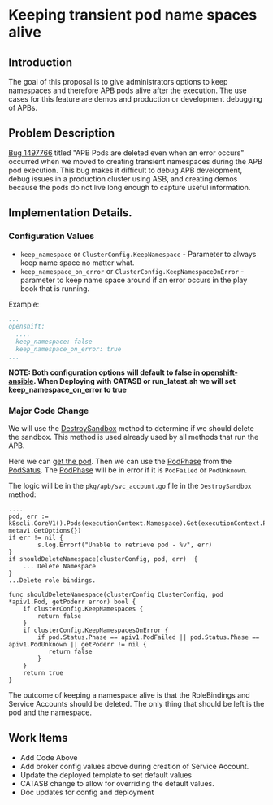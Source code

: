 # Keeping transient pod name spaces alive

## Introduction
The goal of this proposal is to give administrators options to keep namespaces and therefore APB pods alive after the execution. The use cases for this feature are demos and production or development debugging of APBs.

## Problem Description
[Bug 1497766](https://bugzilla.redhat.com/show_bug.cgi?id=1497766) titled "APB Pods are deleted even when an error occurs" occurred when we moved to creating transient namespaces during the APB pod execution. This bug makes it difficult to debug APB development, debug issues in a production cluster using ASB, and creating demos because the pods do not live long enough to capture useful information.

## Implementation Details.

### Configuration Values

* `keep_namespace` or `ClusterConfig.KeepNamespace` - Parameter to always keep name space no matter what.
* `keep_namespace_on_error` or `ClusterConfig.KeepNamespaceOnError` -  parameter to keep name space around if an error occurs in the play book that is running.

Example:
```yaml
...
openshift:
  ....
  keep_namespace: false
  keep_namespace_on_error: true
...
```

**NOTE: Both configuration options will default to false in [openshift-ansible](https://github.com/openshift/openshift-ansible). When Deploying with CATASB or run_latest.sh we will set keep_namespace_on_error to true**

### Major Code Change

We will use the [DestroySandbox](https://github.com/openshift/ansible-service-broker/blob/34f643eec5349f58300e4e802581a65f4120976c/pkg/apb/svc_acct.go#L225) method to determine if we should delete the sandbox. This method is used already used by all methods that run the APB.

Here we can [get the pod](https://godoc.org/k8s.io/client-go/kubernetes/typed/core/v1#PodInterface). Then we can use the [PodPhase](https://godoc.org/k8s.io/api/core/v1#PodStatus) from the [PodSatus](https://godoc.org/k8s.io/api/core/v1#Pod). The [PodPhase](https://godoc.org/k8s.io/api/core/v1#PodPhase) will be in error if it is `PodFailed` or `PodUnknown`. 


The logic will be in the `pkg/apb/svc_account.go` file in the `DestroySandbox` method:
```golang
....
pod, err := k8scli.CoreV1().Pods(executionContext.Namespace).Get(executionContext.PodName, metav1.GetOptions{})
if err != nil {
        s.log.Errorf("Unable to retrieve pod - %v", err)     
}
if shouldDeleteNamespace(clusterConfig, pod, err)  {
    ... Delete Namespace 
}
...Delete role bindings.
```

```golang
func shouldDeleteNamespace(clusterConfig ClusterConfig, pod *apiv1.Pod, getPoderr error) bool {
    if clusterConfig.KeepNamespaces {
        return false
    }
    if clusterConfig.KeepNamespacesOnError {
        if pod.Status.Phase == apiv1.PodFailed || pod.Status.Phase == apiv1.PodUnknown || getPoderr != nil {
           return false
        }
    }
    return true
}
```

The outcome of keeping a namespace alive is that the RoleBindings and Service Accounts should be deleted. The only thing that should be left is the pod and the namespace.

## Work Items
- Add Code Above
- Add broker config values above during creation of Service Account.
- Update the deployed template to set default values
- CATASB change to allow for overriding the default values.
- Doc updates for config and deployment
